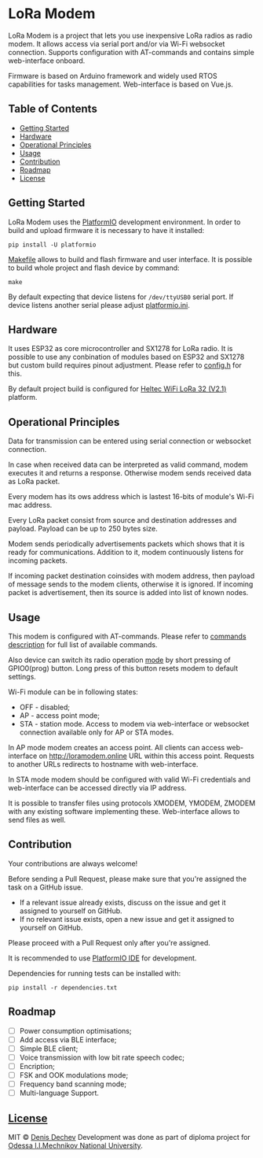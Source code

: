 # LoRa Modem

LoRa Modem is a project that lets you use inexpensive LoRa radios as radio modem. It allows access via serial port and/or via Wi-Fi websocket connection. Supports configuration with AT-commands and contains simple web-interface onboard.

Firmware is based on Arduino framework and widely used RTOS capabilities for tasks management. Web-interface is based on Vue.js.

## Table of Contents
 * [Getting Started](#getting-started)
 * [Hardware](#hardware)
 * [Operational Principles](#operational-principles)
 * [Usage](#usage)
 * [Contribution](#contribution)
 * [Roadmap](#roadmap)
 * [License](#license)

## Getting Started

LoRa Modem uses the [PlatformIO](https://platformio.org/) development environment. In order to build and upload firmware it is necessary to have it installed:
```
pip install -U platformio
```
[Makefile](Makefile) allows to build and flash firmware and user interface. It is possible to build whole project and flash device by command:
```
make
```
By default expecting that device listens for `/dev/ttyUSB0` serial port. If device listens another serial please adjust [platformio.ini](platformio.ini).

## Hardware

It uses ESP32 as core microcontroller and SX1278 for LoRa radio. It is possible to use any conbination of modules based on ESP32 and SX1278 but custom build requires pinout adjustment. Please refer to [config.h](include/config.h) for this. 

By default project build is configured for [Heltec WiFi LoRa 32 (V2.1)](https://heltec.org/product/wifi-lora-32-v2/) platform. 

## Operational Principles
Data for transmission can be entered using serial connection or websocket connection.

In case when received data can be interpreted as valid command, modem executes it and returns a response. Otherwise modem sends received data as LoRa packet.

Every modem has its ows address which is lastest 16-bits of module's Wi-Fi mac address.   

Every LoRa packet consist from source and destination addresses and payload. Payload can be up to 250 bytes size.

Modem sends periodically advertisements packets which shows that it is ready for communications. Addition to it, modem continuously listens for incoming packets. 

If incoming packet destination coinsides with modem address, then payload of message sends to the modem clients, otherwise it is ignored. If incoming packet is advertisement, then its source is added into list of known nodes. 

## Usage

This modem is configured with AT-commands. Please refer to [commands description](docs/commands.md) for full list of available commands.

Also device can switch its radio operation [mode](docs/commands.md#atmode) by short pressing of GPIO0(prog) button. Long press of this button resets modem to default settings. 

Wi-Fi module can be in following states:
* OFF - disabled;
* AP - access point mode;
* STA - station mode.
Access to modem via web-interface or websocket connection available only for AP or STA modes. 

In AP mode modem creates an access point. All clients can access web-interface on http://loramodem.online URL within this access point. Requests to another URLs redirects to hostname with web-interface.

In STA mode modem should be configured with valid Wi-Fi credentials and web-interface can be accessed directly via IP address.

It is possible to transfer files using protocols XMODEM, YMODEM, ZMODEM with any existing software implementing these. Web-interface allows to send files as well.

## Contribution

Your contributions are always welcome!

Before sending a Pull Request, please make sure that you're assigned the task on a GitHub issue.

- If a relevant issue already exists, discuss on the issue and get it assigned to yourself on GitHub.
- If no relevant issue exists, open a new issue and get it assigned to yourself on GitHub.

Please proceed with a Pull Request only after you're assigned.

It is recommended to use [PlatformIO IDE](https://platformio.org/platformio-ide) for development. 

Dependencies for running tests can be installed with:
```
pip install -r dependencies.txt
```

## Roadmap
- [ ] Power consumption optimisations;
- [ ] Add access via BLE interface;
- [ ] Simple BLE client;
- [ ] Voice transmission with low bit rate speech codec;
- [ ] Encription;
- [ ] FSK and OOK modulations mode;
- [ ] Frequency band scanning mode;
- [ ] Multi-language Support.

## [License](LICENSE.md)
MIT © [Denis Dechev](https://github.com/dendec)
Development was done as part of diploma project for [Odessa I.I.Mechnikov National University](http://onu.edu.ua/en/).